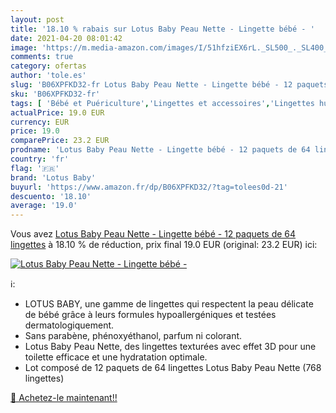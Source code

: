 ```yaml
---
layout: post
title: '18.10 % rabais sur Lotus Baby Peau Nette - Lingette bébé - '
date: 2021-04-20 08:01:42
image: 'https://m.media-amazon.com/images/I/51hfziEX6rL._SL500_._SL400_.jpg'
comments: true
category: ofertas
author: 'tole.es'
slug: 'B06XPFKD32-fr Lotus Baby Peau Nette - Lingette bébé - 12 paquets de 64...'
sku: 'B06XPFKD32-fr'
tags: [ 'Bébé et Puériculture','Lingettes et accessoires','Lingettes humides','Toilette de bébé','lotus baby', ]
actualPrice: 19.0 EUR
currency: EUR
price: 19.0
comparePrice: 23.2 EUR
prodname: 'Lotus Baby Peau Nette - Lingette bébé - 12 paquets de 64 lingettes'
country: 'fr'
flag: '🇫🇷'
brand: 'Lotus Baby'
buyurl: 'https://www.amazon.fr/dp/B06XPFKD32/?tag=tolees0d-21'
descuento: '18.10'
average: '19.0'
---
```


Vous avez [Lotus Baby Peau Nette - Lingette bébé - 12 paquets de 64 lingettes](https://www.amazon.fr/dp/B06XPFKD32/?tag=tolees0d-21)  à  18.10 % de réduction, prix final  19.0 EUR (original: 23.2 EUR) ici:

[![Lotus Baby Peau Nette - Lingette bébé - ](https://m.media-amazon.com/images/I/51hfziEX6rL._SL500_._SL400_.jpg)](https://www.amazon.fr/dp/B06XPFKD32/?tag=tolees0d-21)

ℹ️:

- LOTUS BABY, une gamme de lingettes qui respectent la peau délicate de bébé grâce à leurs formules hypoallergéniques et testées dermatologiquement.
- Sans parabène, phénoxyéthanol, parfum ni colorant.
- Lotus Baby Peau Nette, des lingettes texturées avec effet 3D pour une toilette efficace et une hydratation optimale.
- Lot composé de 12 paquets de 64 lingettes Lotus Baby Peau Nette (768 lingettes)

[🛒 Achetez-le maintenant!!](https://www.amazon.fr/dp/B06XPFKD32/?tag=tolees0d-21)
